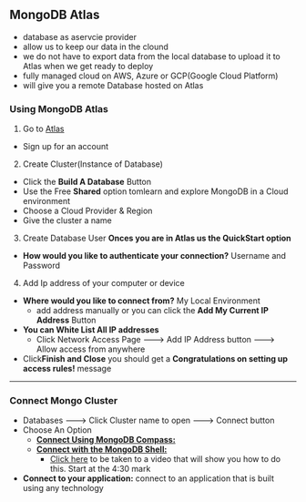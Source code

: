 ## MongoDB Atlas
- database as aservcie provider
- allow us to keep our data in the clound
- we do not have to export data from the local database to upload it to Atlas when we get ready to deploy
- fully managed cloud on AWS, Azure or GCP(Google Cloud Platform)
- will give you a remote Database hosted on Atlas

### Using MongoDB Atlas
1. Go to [Atlas](https://www.mongodb.com/atlas)
- Sign up for an account

2. Create Cluster(Instance of Database)
- Click the **Build A Database** Button
- Use the Free **Shared** option tomlearn and explore MongoDB in a Cloud environment
- Choose a Cloud Provider & Region
- Give the cluster a name

3. Create Database User
**Onces you are in Atlas us the QuickStart option**
- **How would you like to authenticate your connection?** Username and Password

4. Add Ip address of your computer or device
- **Where would you like to connect from?** My Local Environment
    - add address manually or you can click the **Add My Current IP Address** Button
- **You can White List All IP addresses**
    - Click Network Access Page ---> Add IP Address button ---> Allow access from anywhere
- Click**Finish and Close** you should get a **Congratulations on setting up access rules!** message
__________________________________________
### Connect Mongo Cluster
- Databases ---> Click Cluster name to open ---> Connect button
- Choose An Option
    - **[Connect Using MongoDB Compass:](./Compass.md)**
    - **[Connect with the MongoDB Shell:](./SHELL.md)**
        - [Click here](https://www.youtube.com/watch?v=7jH__3ieGS0) to be taken to a video that will show you how to do this. Start at the 4:30 mark
- **Connect to your application:** connect to an application that is built using any technology
    